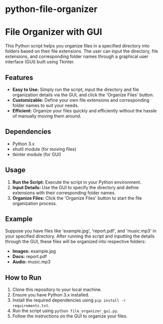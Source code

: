 # python-file-organizer
# File Organizer with GUI

This Python script helps you organize files in a specified directory into folders based on their file extensions. The user can input the directory, file extensions, and corresponding folder names through a graphical user interface (GUI) built using Tkinter.

## Features

- **Easy to Use:** Simply run the script, input the directory and file organization details via the GUI, and click the 'Organize Files' button.
- **Customizable:** Define your own file extensions and corresponding folder names to suit your needs.
- **Efficient:** Organize your files quickly and efficiently without the hassle of manually moving them around.

## Dependencies

- Python 3.x
- shutil module (for moving files)
- tkinter module (for GUI)

## Usage

1. **Run the Script:** Execute the script in your Python environment.
2. **Input Details:** Use the GUI to specify the directory and define extensions with their corresponding folder names.
3. **Organize Files:** Click the 'Organize Files' button to start the file organization process.

## Example

Suppose you have files like 'example.jpg', 'report.pdf', and 'music.mp3' in your specified directory. After running the script and inputting the details through the GUI, these files will be organized into respective folders:

- **Images:** example.jpg
- **Docs:** report.pdf
- **Audio:** music.mp3

## How to Run

1. Clone this repository to your local machine.
2. Ensure you have Python 3.x installed.
3. Install the required dependencies using `pip install -r requirements.txt`.
4. Run the script using `python file_organizer_gui.py`.
5. Follow the instructions on the GUI to organize your files.
